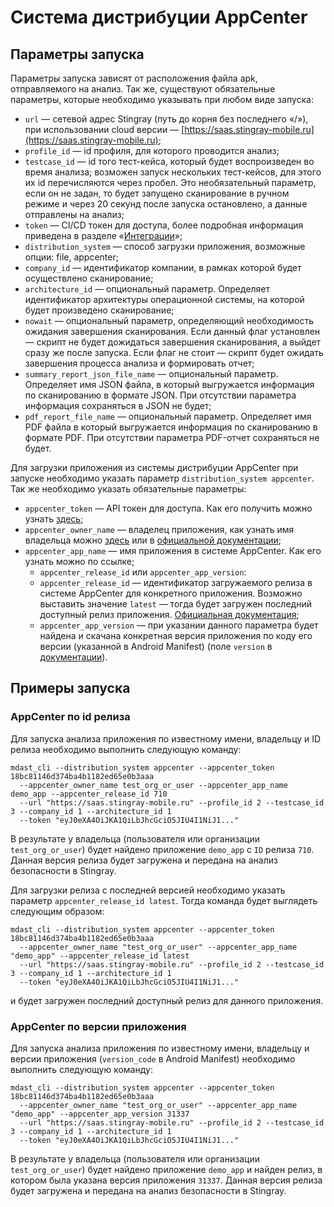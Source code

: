 # Система дистрибуции AppCenter

## Параметры запуска

Параметры запуска зависят от расположения файла apk, отправляемого на анализ. Так же, существуют обязательные параметры, которые необходимо указывать при любом виде запуска:

* `url` — сетевой адрес Stingray (путь до корня без последнего «/»), при использовании cloud версии — [https://saas.stingray-mobile.ru](https://saas.stingray-mobile.ru); 
* `profile_id` — id профиля, для которого проводится анализ;
* `testcase_id` — id того тест-кейса, который будет воспроизведен во время анализа; возможен запуск нескольких тест-кейсов, для этого их id перечисляются через пробел. Это необязательный параметр, если он не задан, то будет запущено сканирование в ручном режиме и через 20 секунд после запуска остановлено, а данные отправлены на анализ;
* `token` — CI/CD токен для доступа, более подробная информация приведена в разделе «[Интеграции]()»;
* `distribution_system` — способ загрузки приложения, возможные опции: file, appcenter;
* `company_id` — идентификатор компании, в рамках которой будет осуществлено сканирование;
* `architecture_id` — опциональный параметр. Определяет идентификатор архитектуры операционной системы, на которой будет произведено сканирование;
* `nowait` — опциональный параметр, определяющий необходимость ожидания завершения сканирования. Если данный флаг установлен — скрипт не будет дожидаться завершения сканирования, а выйдет сразу же после запуска. Если флаг не стоит — скрипт будет ожидать завершения процесса анализа и формировать отчет;
* `summary_report_json_file_name` — опциональный параметр. Определяет имя JSON файла, в который выгружается информация по сканированию в формате JSON. При отсутствии параметра информация сохраняться в JSON не будет;
* `pdf_report_file_name` — опциональный параметр. Определяет имя PDF файла в который выгружается информация по сканированию в формате PDF. При отсутствии параметра PDF-отчет сохраняться не будет.

Для загрузки приложения из системы дистрибуции AppCenter при запуске необходимо указать параметр `distribution_system appcenter`. Так же необходимо указать обязательные параметры:

* `appcenter_token` — API токен для доступа. Как его получить можно узнать [здесь](https://docs.microsoft.com/en-us/appcenter/api-docs/);
* `appcenter_owner_name` — владелец приложения, как узнать имя владельца можно [здесь](https://intercom.help/appcenter/en/articles/1764707-how-to-find-the-app-name-and-owner-name-from-your-app-url) или в [официальной документации](https://docs.microsoft.com/en-us/appcenter/api-docs/#find-your-app-center-app-name-and-owner-name);
* `appcenter_app_name` — имя приложения в системе AppCenter. Как его узнать можно по ссылке;
    * `appcenter_release_id` или `appcenter_app_version`:
    * `appcenter_release_id` — идентификатор загружаемого релиза в системе AppCenter для конкретного приложения. Возможно выставить значение `latest` — тогда будет загружен последний доступный релиз приложения. [Официальная документация](https://openapi.appcenter.ms/#/distribute/releases_getLatestByUser);
    * `appcenter_app_version` — при указании данного параметра будет найдена и скачана конкретная версия приложения по коду его версии (указанной в Android Manifest) (поле `version` в [документации](https://openapi.appcenter.ms/#/distribute/releases_list)).

## Примеры запуска

### AppCenter по id релиза

Для запуска анализа приложения по известному имени, владельцу и ID релиза необходимо выполнить следующую команду:

    mdast_cli --distribution_system appcenter --appcenter_token 18bc81146d374ba4b1182ed65e0b3aaa 
      --appcenter_owner_name test_org_or_user --appcenter_app_name demo_app --appcenter_release_id 710 
      --url "https://saas.stingray-mobile.ru" --profile_id 2 --testcase_id 3 --company_id 1 --architecture_id 1
      --token "eyJ0eXA4OiJKA1QiLbJhcGciO5JIU4I1NiJ1..."

В результате у владельца (пользователя или организации `test_org_or_user`) будет найдено приложение `demo_app` с `ID` релиза `710`. Данная версия релиза будет загружена и передана на анализ безопасности в Stingray.

Для загрузки релиза с последней версией необходимо указать параметр `appcenter_release_id latest`. Тогда команда будет выглядеть следующим образом:

    mdast_cli --distribution_system appcenter --appcenter_token 18bc81146d374ba4b1182ed65e0b3aaa 
      --appcenter_owner_name "test_org_or_user" --appcenter_app_name "demo_app" --appcenter_release_id latest 
      --url "https://saas.stingray-mobile.ru" --profile_id 2 --testcase_id 3 --company_id 1 --architecture_id 1
      --token "eyJ0eXA4OiJKA1QiLbJhcGciO5JIU4I1NiJ1..."

и будет загружен последний доступный релиз для данного приложения.

### AppCenter по версии приложения

Для запуска анализа приложения по известному имени, владельцу и версии приложения (`version_code` в Android Manifest) необходимо выполнить следующую команду:

    mdast_cli --distribution_system appcenter --appcenter_token 18bc81146d374ba4b1182ed65e0b3aaa 
      --appcenter_owner_name "test_org_or_user" --appcenter_app_name "demo_app" --appcenter_app_version 31337 
      --url "https://saas.stingray-mobile.ru" --profile_id 2 --testcase_id 3 --company_id 1 --architecture_id 1 
      --token "eyJ0eXA4OiJKA1QiLbJhcGciO5JIU4I1NiJ1..."

В результате у владельца (пользователя или организации `test_org_or_user`) будет найдено приложение `demo_app` и найден релиз, в котором была указана версия приложения `31337`. Данная версия релиза будет загружена и передана на анализ безопасности в Stingray.